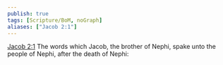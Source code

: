 ```yaml
---
publish: true
tags: [Scripture/BoM, noGraph]
aliases: ["Jacob 2:1"]
---
```

[Jacob 2:1](https://churchofjesuschrist.org/study/scriptures/bofm/jacob/2?lang=eng&id=p1#p1) The words which Jacob, the brother of Nephi, spake unto the people of Nephi, after the death of Nephi:
